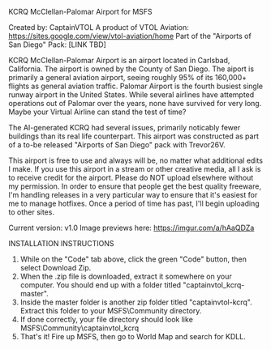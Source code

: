 KCRQ McClellan-Palomar Airport for MSFS

Created by: CaptainVTOL 
A product of VTOL Aviation: https://sites.google.com/view/vtol-aviation/home
Part of the "Airports of San Diego" Pack: [LINK TBD]

KCRQ McClellan-Palomar Airport is an airport located in Carlsbad, California. The airport is owned by the County of San Diego. The aiport is primarily a general aviation airport, seeing roughly 95% of its 160,000+ flights as general aviation traffic. Palomar Airport is the fourth busiest single runway airport in the United States. While several airlines have attempted operations out of Palomar over the years, none have survived for very long. Maybe your Virtual Airline can stand the test of time?

The AI-generated KCRQ had several issues, primarily noticably fewer buildings than its real life counterpart. This airport was constructed as part of a to-be released "Airports of San Diego" pack with Trevor26V.

This airport is free to use and always will be, no matter what additional edits I make. If you use this airport in a stream or other creative media, all I ask is to receive credit for the airport. Please do NOT upload elsewhere without my permission. In order to ensure that people get the best quality freeware, I'm handling releases in a very particular way to ensure that it's easiest for me to manage hotfixes. Once a period of time has past, I'll begin uploading to other sites.

Current version: v1.0 Image previews here: https://imgur.com/a/hAaQDZa

INSTALLATION INSTRUCTIONS

1. While on the "Code" tab above, click the green "Code" button, then select Download Zip.
2. When the .zip file is downloaded, extract it somewhere on your computer. You should end up with a folder titled "captainvtol_kcrq-master".
3. Inside the master folder is another zip folder titled "captainvtol-kcrq". Extract this folder to your MSFS\Community directory.
4. If done correctly, your file directory should look like MSFS\Community\captainvtol_kcrq
5. That's it! Fire up MSFS, then go to World Map and search for KDLL.
